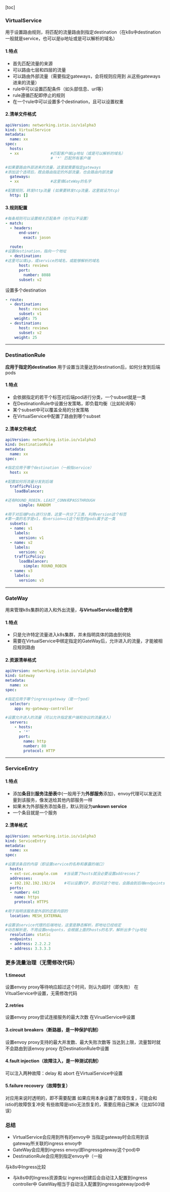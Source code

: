 [toc]
### VirtualService
用于设置路由规则，将匹配的流量路由到指定destination（在k8s中destination一般就是service，也可以是ip地址或是可以解析的域名）
#### 1.特点
* 首先匹配流量的来源
* 可以路由七层和四层的流量
* 可以路由外部流量（需要指定gateways，会将规则应用到 从这些gateways进来的流量）
* rule中可以设置匹配条件（如头部信息、url等）
* rule遵循匹配即停止的规则
* 在一个rule中可以设置多个destination，且可以设置权重

#### 2.清单文件格式
```yaml
apiVersion: networking.istio.io/v1alpha3
kind: VirtualService
metadata:
  name: xx
spec:
  hosts:
  - xx              #匹配客户端ip地址（或是可以解析的域名）
                    # '*' 匹配所有客户端

#如果要路由外部进来的流量，这里就需要指定gateways
#添加这个选项后，既会路由指定的外部流量，也会路由内部流量
  gateways:
  - xx              #这里填GateWay的名字

#配置规则，转发http流量 (如果要转发tcp流量，这里就设为tcp)
  http: []          
```
#### 3.规则配置
```yaml
#每条规则可以设置相关匹配条件（也可以不设置）
- match:
  - headers:
      end-user:
        exact: jason

  route:
#设置destination，指向一个地址
  - destination:
#这里可以填ip，或service的域名，或能够解析的域名
      host: reviews
      port:
        number: 8088
      subset: v2
```
设置多个destination
```yaml
- route:
  - destination:
      host: reviews
      subset: v1
    weight: 75
  - destination:
      host: reviews
      subset: v2
    weight: 25
```
***
### DestinationRule
**应用于指定的destination**
用于设置当流量达到destination后，如何分发到后端pods
#### 1.特点
* 会依据指定的若干个标签对后端pod进行分类，一个subset就是一类
* 在DestinationRule中设置分发策略，即负载均衡（比如轮询等）
* 某个subset中可以覆盖全局的分发策略
* 在VirtualService中配置了路由到哪个subset
#### 2.清单文件格式
```yaml
apiVersion: networking.istio.io/v1alpha3
kind: DestinationRule
metadata:
  name: xx
spec:

#指定应用于哪个destination（一般指service）
  host: xx     

#配置如何将流量分发到后端       
  trafficPolicy:
    loadBalancer:

#还有ROUND_ROBIN，LEAST_CONN和PASSTHROUGH
      simple: RANDOM  	

#用于对后端Pods进行分类，这里一共分了三类，利用version这个标签  
#第一类的名字是v1，有version=v1这个标签的pods属于这一类    
  subsets:
  - name: v1
    labels:
      version: v1
  - name: v2
    labels:
      version: v2
    trafficPolicy:
      loadBalancer:
        simple: ROUND_ROBIN
  - name: v3
    labels:
      version: v3
```
***
### GateWay
用来管理k8s集群的进入和外出流量，**与VirtualService结合使用**
#### 1.特点
* 只是允许特定流量进入k8s集群，并未指明具体的路由到何处
* 需要在VirtualService中绑定指定的GateWay后，允许进入的流量，才能被相应规则路由
#### 2.资源清单格式
```yaml
apiVersion: networking.istio.io/v1alpha3
kind: Gateway
metadata:
  name: xx
spec:

#指定应用于哪个ingressgateway（是一个pod）
  selector:
    app: my-gateway-controller

#设置允许进入的流量（可以允许指定客户端和协议的流量进入）
  servers:
    - hosts:
      - '*'
      port:
        name: http
        number: 80
        protocol: HTTP

```
***
### ServiceEntry
#### 1.特点
* 添加**条目**到**服务注册表**中(一般用于为**外部服务**添加)，envoy代理可以发送流量到该服务，像发送给其他内部服务一样
* 如果未为外部服务添加条目，默认则设为**unkown service**
* 一个条目就是一个服务
#### 2.清单格式
```yaml
apiVersion: networking.istio.io/v1alpha3
kind: ServiceEntry
metadata:
  name: xx
spec:

#设置该条目的内容（即设置service的名称和暴露的端口）
  hosts:
  - ext-svc.example.com   #当设置了hosts就没必要设置addresses了
  addresses:
  - 192.192.192.192/24    #可以设置VIP，即访问这个地址，会路由到后端endpoints
  ports:
  - number: 443
    name: https
    protocol: HTTPS

#用于指明该服务是外部的还是内部的
  location: MESH_EXTERNAL

#设置该service代理的后端地址，这里是静态解析，即地址已经给定
#动态解析是，不用设置endponts，会根据上面的hosts的名字，解析出多个ip地址
  resolution: static
  endpoints:
  - address: 2.2.2.2
  - address: 3.3.3.3
```
### 更多流量治理（无需修改代码）
#### 1.timeout
设置envoy proxy等待响应超过这个时间，则认为超时（即失败）
在VitualService中设置，无需修改代码
#### 2.retries
设置envoy proxy尝试连接服务的最大次数
在VirualService中设置
#### 3.circuit breakers（断路器，是一种保护机制）
设置envoy proxy支持的最大并发数、最大失败次数等
当达到上限，流量暂时就不会路由到该envoy proxy
在DestinationRule中设置
#### 4.fault injection（故障注入，是一种测试机制）
可以注入两种故障：delay 和 abort
在VirtualService中设置
#### 5.failure recovery（故障恢复）
对应用来说时透明的，即不需要配置
如果应用本身设置了故障恢复，可能会和istio的故障恢复冲突
有些故障是istio无法恢复的，需要应用自己解决（比如503错误）

### 总结
* VirtualService会应用到所有的envoy中
当指定gateway时会应用到该gateway所关联的ingress envoy中
* GateWay会应用到ingress envoy(即ingressgateway这个pod)中
* DestinationRule会应用到指定envoy中（一般

与k8s中Ingress比较
* 与k8s中的Ingress资源类似
ingress创建后会自动注入配置到ingress controller中
GateWay相当于自动注入配置到ingressgateway(pod)中

